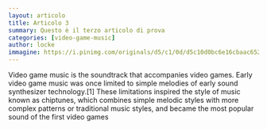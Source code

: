 ```yaml
---
layout: articolo
title: Articolo 3
summary: Questo è il terzo articolo di prova
categories: [video-game-music]
author: locke
immagine: https://i.pinimg.com/originals/d5/c1/0d/d5c10d0bc6e16cbaac6522f2e7b20758.jpg
---
```


Video game music is the soundtrack that accompanies video games. Early video game music was once limited to simple melodies of early sound synthesizer technology.[1] These limitations inspired the style of music known as chiptunes, which combines simple melodic styles with more complex patterns or traditional music styles, and became the most popular sound of the first video games
